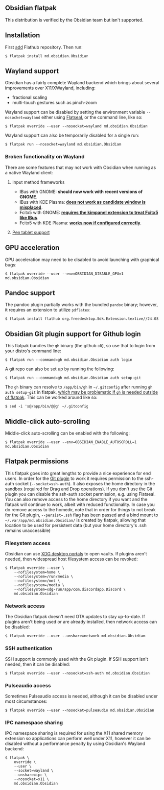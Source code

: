 Obsidian flatpak
----------------

This distribution is verified by the Obsidian team but isn't supported.

## Installation

First [add](https://flatpak.org/setup) Flathub repository. Then run:

```
$ flatpak install md.obsidian.Obsidian
```

## Wayland support

Obsidian has a fairly complete Wayland backend which brings about several improvements over X11/XWayland, including:

* fractional scaling
* multi-touch gestures such as pinch-zoom
 
Wayland support can be disabled by setting the environment variable `--nosocket=wayland` either using [Flatseal](https://flathub.org/apps/details/com.github.tchx84.Flatseal), or the command line, like so:

```
$ flatpak override --user --nosocket=wayland md.obsidian.Obsidian
```

Wayland support can also be temporarily disabled for a single run:

```
$ flatpak run --nosocket=wayland md.obsidian.Obsidian
```

### Broken functionality on Wayland

There are some features that may not work with Obsidian when running as a native Wayland client:

1. Input method frameworks
    * IBus with GNOME: **should now work with recent versions of GNOME**.
    * IBus with KDE Plasma: **[does not work as candidate window is misplaced](https://discuss.kde.org/t/ibus-candidate-window-is-misplaced-for-some-apps/3579)**.
    * Fcitx5 with GNOME: [**requires the kimpanel extension to treat Fcitx5 like IBus**](https://fcitx-im.org/wiki/Using_Fcitx_5_on_Wayland#GNOME).
    * Fcitx5 with KDE Plasma: **[works now if configured correctly](https://fcitx-im.org/wiki/Using_Fcitx_5_on_Wayland#KDE%20Plasma)**.

2. [Pen tablet support](https://github.com/flathub/md.obsidian.Obsidian/issues/345)

## GPU acceleration

GPU acceleration may need to be disabled to avoid launching with graphical bugs:

```
$ flatpak override --user --env=OBSIDIAN_DISABLE_GPU=1 md.obsidian.Obsidian
```


## Pandoc support

The pandoc plugin partially works with the bundled `pandoc` binary; however, it requires an extension to utilize `pdflatex`:

```
$ flatpak install flathub org.freedesktop.Sdk.Extension.texlive//24.08
```

## Obsidian Git plugin support for Github login

This flatpak bundles the `gh` binary (the github cli), so use that to login from your distro's command line:

```
$ flatpak run --command=gh md.obsidian.Obsidian auth login
```

A git repo can also be set up by running the following:

```
$ flatpak run --command=gh md.obsidian.Obsidian auth setup-git
```

The `gh` binary can resolve to `/app/bin/gh` in `~/.gitconfig` after running `gh auth setup-git` in flatpak, [which may be problematic if `gh` is needed outside of flatpak](https://github.com/cli/cli/issues/7420). This can be worked around like so:

```
$ sed -i 's@/app/bin/@@g' ~/.gitconfig
```

## Middle-click auto-scrolling

Middle-click auto-scrolling can be enabled with the following:

```
$ flatpak override --user --env=OBSIDIAN_ENABLE_AUTOSCROLL=1 md.obsidian.Obsidian
```

## Flatpak permissions

This flatpak goes into great lengths to provide a nice experience for end users. In order for the [Git plugin](https://github.com/denolehov/obsidian-git) to work it requires permission to the ssh-auth socket (`--socket=ssh-auth`). It also exposes the home directory in the sandbox (required for Drag and Drop operations). If you don't use the Git plugin you can disable the ssh-auth socket permission, e.g. using Flatseal. You can also remove access to the home directory if you want and the flatpak will continue to work, albeit with reduced functionality. In case you do remove access to the homedir, note that in order for things to not break for the Git plugin, `--persist=.ssh` flag has been passed and a bind mount to `~/.var/app/md.obsidian.Obsidian/` is created by flatpak, allowing that location to be used for persistent data (but your home directory's .ssh remains unaccessible)

### Filesystem access

Obsidian can use [XDG desktop portals](https://docs.flatpak.org/en/latest/desktop-integration.html#portals) to open vaults. If plugins aren't needed, then widespread host filesystem access can be revoked:

```
$ flatpak override --user \
    --nofilesystem=home \
    --nofilesystem=/run/media \
    --nofilesystem=/mnt \
    --nofilesystem=/media \
    --nofilesystem=xdg-run/app/com.discordapp.Discord \
    md.obsidian.Obsidian
```

### Network access

The Obsidian flatpak doesn't need OTA updates to stay up-to-date. If plugins aren't being used or are already installed, then network access can be disabled:

```
$ flatpak override --user --unshare=network md.obsidian.Obsidian
```

### SSH authentication

SSH support is commonly used with the Git plugin. If SSH support isn't needed, then it can be disabled:

```
$ flatpak override --user --nosocket=ssh-auth md.obsidian.Obsidian
```

### Pulseaudio access

Sometimes Pulseaudio access is needed, although it can be disabled under most circumstances:

```
$ flatpak override --user --nosocket=pulseaudio md.obsidian.Obsidian
```

### IPC namespace sharing

IPC namespace sharing is required for using the X11 shared memory extension so applications can perform well under X11, however it can be disabled without a performance penalty by using Obsidian's Wayland backend:

```
$ flatpak \
    override \
    --user \
    --socket=wayland \
    --unshare=ipc \
    --nosocket=x11 \
    md.obsidian.Obsidian
```

